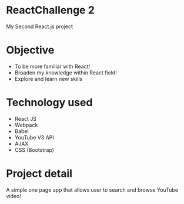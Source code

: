 # ReactChallenge 2
My Second React.js project 

# Objective
- To be more familiar with React!
- Broaden my knowledge within React field!
- Explore and learn new skills

# Technology used
* React JS 
* Webpack 
* Babel
* YouTube V3 API
* AJAX
* CSS (Bootstrap)

# Project detail
A simple one page app that allows user to search and browse YouTube video! 
